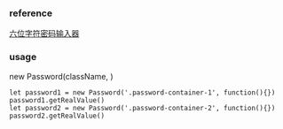 ### reference

[六位字符密码输入器](https://segmentfault.com/a/1190000006649563)


### usage

new Password(className, )


```
let password1 = new Password('.password-container-1', function(){})
password1.getRealValue()
let password2 = new Password('.password-container-2', function(){})
password2.getRealValue()
```